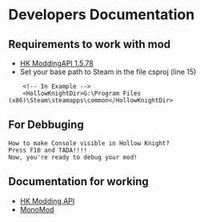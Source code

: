 # Developers Documentation

## Requirements to work with mod
-   [HK ModdingAPI 1.5.78](https://github.com/hk-modding/api)
-   Set your base path to Steam in the file csproj (line 15)
    
```
    <!-- In Example -->
    <HollowKnightDir>G:\Program Files (x86)\Steam\steamapps\common</HollowKnightDir>
```

## For Debbuging
    How to make Console visible in Hollow Knight?
    Press F10 and TADA!!!!
    Now, you're ready to debug your mod!

## Documentation for working
-   [HK Modding API](https://hk-modding.github.io/api/api/index.html)
-   [MonoMod](https://github.com/MonoMod/MonoMod)